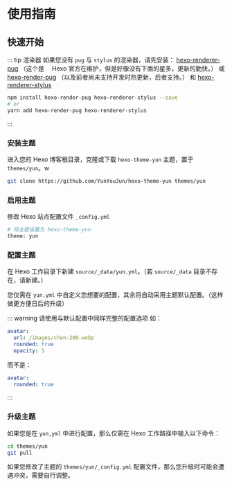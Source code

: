 # 使用指南

## 快速开始

::: tip 渲染器
如果您没有 `pug` 与 `stylus` 的渲染器，请先安装：
[hexo-renderer-pug](https://github.com/hexojs/hexo-renderer-pug)
（这个是　 Hexo 官方在维护，但是好像没有下面的星多，更新的勤快。）
或[hexo-render-pug](https://github.com/maxknee/hexo-render-pug)
（以及前者尚未支持开发时热更新，后者支持。）
和 [hexo-renderer-stylus](https://github.com/hexojs/hexo-renderer-stylus)

```sh
npm install hexo-render-pug hexo-renderer-stylus --save
# or
yarn add hexo-render-pug hexo-renderer-stylus
```

:::

### 安装主题

进入您的 Hexo 博客根目录，克隆或下载 `hexo-theme-yun` 主题，置于 `themes/yun`。w

```sh
git clone https://github.com/YunYouJun/hexo-theme-yun themes/yun
```

### 启用主题

修改 Hexo 站点配置文件 `_config.yml`

```sh
# 将主题设置为 hexo-theme-yun
theme: yun
```

### 配置主题

在 Hexo 工作目录下新建 `source/_data/yun.yml`。（若 `source/_data` 目录不存在，请新建。）

您仅需在 `yun.yml` 中自定义您想要的配置，其余将自动采用主题默认配置。（这样做更方便日后的升级）

::: warning 请使用与默认配置中同样完整的配置选项
如：

```yml
avatar:
  url: /images/chen-200.webp
  rounded: true
  opacity: 1
```

而不是：

```yml
avatar:
  rounded: true
```

:::

### 升级主题

如果您是在 `yun,yml` 中进行配置，那么仅需在 Hexo 工作路径中输入以下命令：

```sh
cd themes/yun
git pull
```

如果您修改了主题的 `themes/yun/_config.yml` 配置文件，那么您升级时可能会遭遇冲突，需要自行调整。
